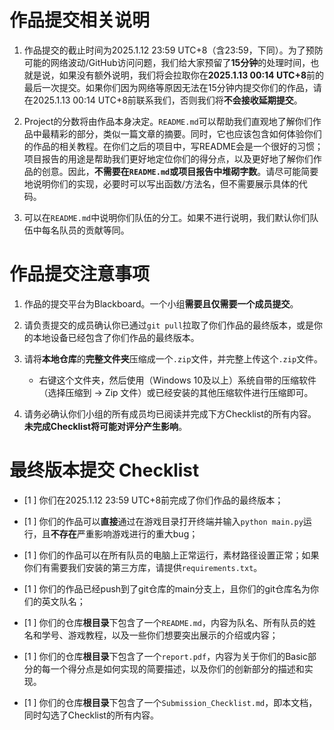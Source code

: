 # 作品提交相关说明

1. 作品提交的截止时间为2025.1.12 23:59 UTC+8（含23:59，下同）。为了预防可能的网络波动/GitHub访问问题，我们给大家预留了**15分钟**的处理时间，也就是说，如果没有额外说明，我们将会拉取你在**2025.1.13 00:14 UTC+8**前的最后一次提交。如果你们因为网络等原因无法在15分钟内提交你们的作品，请在2025.1.13 00:14 UTC+8前联系我们，否则我们将**不会接收延期提交**。

2. Project的分数将由作品本身决定。`README.md`可以帮助我们直观地了解你们作品中最精彩的部分，类似一篇文章的摘要。同时，它也应该包含如何体验你们的作品的相关教程。在你们之后的项目中，写README会是一个很好的习惯；项目报告的用途是帮助我们更好地定位你们的得分点，以及更好地了解你们作品的创意。因此，**不需要在`README.md`或项目报告中堆砌字数**。请尽可能简要地说明你们的实现，必要时可以写出函数/方法名，但不需要展示具体的代码。

3. 可以在`README.md`中说明你们队伍的分工。如果不进行说明，我们默认你们队伍中每名队员的贡献等同。

# 作品提交注意事项

1. 作品的提交平台为Blackboard。一个小组**需要且仅需要一个成员提交**。

2. 请负责提交的成员确认你已通过`git pull`拉取了你们作品的最终版本，或是你的本地设备已经包含了你们作品的最终版本。

3. 请将**本地仓库**的**完整文件夹**压缩成一个`.zip`文件，并完整上传这个`.zip`文件。
   
   - 右键这个文件夹，然后使用（Windows 10及以上）系统自带的压缩软件（选择压缩到 -> Zip 文件）或已经安装的其他压缩软件进行压缩即可。

4. 请务必确认你们小组的所有成员均已阅读并完成下方Checklist的所有内容。**未完成Checklist将可能对评分产生影响**。

# 最终版本提交 Checklist

- [1 ] 你们在2025.1.12 23:59 UTC+8前完成了你们作品的最终版本；

- [1 ] 你们的作品可以**直接**通过在游戏目录打开终端并输入`python main.py`运行，且**不存在**严重影响游戏进行的重大bug；

- [1 ] 你们的作品可以在所有队员的电脑上正常运行，素材路径设置正常；如果你们有需要我们安装的第三方库，请提供`requirements.txt`。

- [1 ] 你们的作品已经push到了git仓库的main分支上，且你们的git仓库名为你们的英文队名；

- [1 ] 你们的仓库**根目录**下包含了一个`README.md`，内容为队名、所有队员的姓名和学号、游戏教程，以及一些你们想要突出展示的介绍或内容；

- [1 ] 你们的仓库**根目录**下包含了一个`report.pdf`，内容为关于你们的Basic部分的每一个得分点是如何实现的简要描述，以及你们的创新部分的描述和实现。

- [1 ] 你们的仓库**根目录**下包含了一个`Submission_Checklist.md`，即本文档，同时勾选了Checklist的所有内容。
